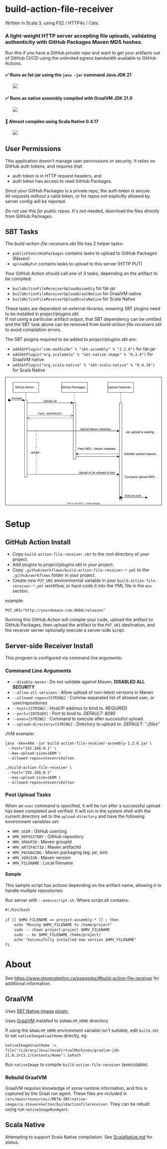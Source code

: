 # build-action-file-receiver

Written in Scala 3, using FS2 / HTTP4s / Cats.

### A light-weight HTTP server accepting file uploads, validating authenticity with GitHub Packages Maven MD5 hashes.

Run this if you have a GitHub *private repo* and want to get your artifacts out of GitHub CI/CD using the unlimited 
egress bandwidth available to GitHub Actions.

#### ✅ Runs as fat-jar using the `java -jar` command Java JDK 21  
&nbsp;&nbsp;&nbsp;&nbsp;&nbsp;
![](https://github.com/stevenrskelton/build-action-file-receiver/actions/workflows/build-action-file-receiver-assembly-jar.yml/badge.svg)    

#### ✅ Runs as native assembly compiled with GraalVM JDK 21.0  
&nbsp;&nbsp;&nbsp;&nbsp;&nbsp;
![](https://github.com/stevenrskelton/build-action-file-receiver/actions/workflows/build-action-file-receiver-graal-native.yml/badge.svg)  

#### 🚫 Almost compiles using Scala Native 0.4.17  
&nbsp;&nbsp;&nbsp;&nbsp;&nbsp;
![](https://github.com/stevenrskelton/build-action-file-receiver/actions/workflows/build-action-file-receiver-scala-native.yml/badge.svg)  


## User Permissions

This application doesn't manage user permissions or security. It relies on GitHub auth tokens, and requires that:

- auth token is in HTTP request headers, and
- auth token has access to read GitHub Packages.

Since your GitHub Packages is a private repo, the auth token is secure.  
All requests without a valid token, or for repos not explicitly allowed by server config will be rejected.

*Do not use this for public repos.* It's not needed, download the files directly from GitHub Packages.

## SBT Tasks

The _build-action-file-receivers.sbt_ file has 2 helper tasks:
- `publishToGitHubPackages` contains tasks to upload to GitHub Packages (Maven)
- `uploadByPut` contains tasks to upload to this server (HTTP PUT)

Your GitHub Action should call one of 3 tasks, depending on the artifact to be compiled:
- `buildActionFileReceiverUploadAssembly` for fat-jar
- `buildActionFileReceiverUploadGraalNative` for GraalVM native
- `buildActionFileReceiverUploadScalaNative` for Scala Native

These tasks are dependent on external libraries, meaning SBT plugins need to be installed in _project/plugins.sbt_.  
If not using a particular artifact output, that SBT dependency can be omitted and the SBT task above can be removed
from _build-action-file-receivers.sbt_ to avoid compilation errors.  

The SBT plugins required to be added to _project/plugins.sbt_ are:
- `addSbtPlugin("com.eed3si9n" % "sbt-assembly" % "2.2.0")` for fat-jar
- `addSbtPlugin("org.scalameta" % "sbt-native-image" % "0.3.4")` for GraalVM native
- `addSbtPlugin("org.scala-native" % "sbt-scala-native" % "0.4.16")` for Scala Native

![Request Flow](./requests.drawio.svg)

# Setup

## GitHub Action Install

- Copy `build-action-file-receiver.sbt` to the root directory of your project.
- Add plugins to _project/plugins.sbt_ in your project.
- Copy `.github/workflows/build-action-file-receiver-*.yml` to the `.github/workflows` folder in your project.
- Create new `PUT_URI` environmental variable in your `build-action-file-receiver-*.yml` workflow, or hard-code it into
  the YML file in the `env` section.

example:
```shell
PUT_URI="http://yourdomain.com:8080/releases"
```

Running this GitHub Action will compile your code, upload the artifact to GitHub Packages, then upload the artifact to
the `PUT_URI` destination, and the receiver server optionally execute a server-side script.

## Server-side Receiver Install

This program is configured via command line arguments:

### Command Line Arguments

- `--disable-maven` : Do not validate against Maven, **DISABLED ALL SECURITY**
- `--allow-all-versions` : Allow upload of non-latest versions in Maven
- `--allowed-repos=[STRING]` : Comma-separated list of allowed user, or user/repositories
- `--host=[STRING]` : Host/IP address to bind to.  _REQUIRED_
- `--port=[INTEGER]` : Port to bind to. _DEFAULT: 8080_
- `--exec=[STRING]` : Command to execute after successful upload.
- `--upload-directory=[STRING]` : Directory to upload to. _DEFAULT: "./files"_

JVM example:

```shell
java -Xmx=40m -jar build-action-file-receiver-assembly-1.2.0.jar \
 --host="192.168.0.1" \
 --max-upload-size=160M \
 --allowed-repos=stevenrskelton
```


```shell
./build-action-file-receiver \
 --host="192.168.0.1"
 --max-upload-size=160M \
 --allowed-repos=stevenrskelton 
```

### Post Upload Tasks

When an `exec` command is specified, it will be run after a successful upload has been completed and verified.
It will run in the system shell with the current directory set to the `upload-directory` and have the following
environment variables set:

- `HMV_USER` : GitHub user/org
- `HMV_REPOSITORY` : GitHub repository
- `HMV_GROUPID` :  Maven groupId
- `HMV_ARTIFACTID` :  Maven artifactId
- `HMV_PACKAGING` :  Maven packaging (eg: _jar_, _bin_)
- `HMV_VERSION` :  Maven version
- `HMV_FILENAME` :  Local filename

#### Sample

This sample script has actions depending on the artifact name, allowing it to handle multiple repositories:

Run server with `--exec=script.sh`. Where *script.sh* contains:

```shell
#!/bin/bash

if [[ $HMV_FILENAME == project-assembly-* ]] ; then
    echo "Moving $HMV_FILENAME to /home/project"
    sudo -- chown project:project $HMV_FILENAME
    sudo -- mv $HMV_FILENAME /home/project/
    echo "Successfully installed new version $HMV_FILENAME"
fi
```

# About

See https://www.stevenskelton.ca/examples/#build-action-file-receiver for additional information.

## GraalVM

Uses [SBT Native-Image plugin](https://github.com/scalameta/sbt-native-image).  

Uses [GraalVM](https://www.graalvm.org/downloads/) installed to `$GRAALVM_HOME` directory.

If using the `GRAALVM_HOME` environment variable isn't suitable, edit `build.sbt` to set `nativeImageGraalHome` directly,
eg:

```
nativeImageGraalHome := file("/Library/Java/JavaVirtualMachines/graalvm-jdk-21.0.2+13.1/Contents/Home").toPath
```

Run `nativeImage` to compile `build-action-file-receiver` (executable).

### Rebuild GraalVM

GraalVM requires knowledge of some runtime information, and this is captured by the Graal run agent.
These files are included in `/src/main/resources//META-INF/native-image/ca.stevenskelton/buildactionfilereceiver`.
They can be rebuilt using run `nativeImageRunAgent`.

## Scala Native

Attempting to support Scala Native compilation. See [ScalaNative.md](ScalaNative.md) for status.